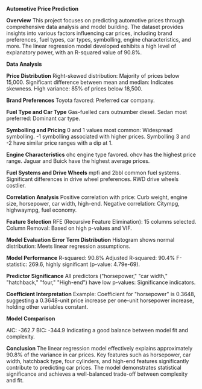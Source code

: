 **Automotive Price Prediction**

**Overview**
This project focuses on predicting automotive prices through comprehensive data analysis and model building. The dataset provides insights into various factors influencing car prices, including brand preferences, fuel types, car types, symbolling, engine characteristics, and more. The linear regression model developed exhibits a high level of explanatory power, with an R-squared value of 90.8%.

**Data Analysis**

**Price Distribution**
Right-skewed distribution: Majority of prices below 15,000.
Significant difference between mean and median: Indicates skewness.
High variance: 85% of prices below 18,500.

**Brand Preferences**
Toyota favored: Preferred car company.

**Fuel Type and Car Type**
Gas-fuelled cars outnumber diesel.
Sedan most preferred: Dominant car type.

**Symbolling and Pricing**
0 and 1 values most common: Widespread symbolling.
-1 symbolling associated with higher prices.
Symbolling 3 and -2 have similar price ranges with a dip at 1.

**Engine Characteristics**
ohc engine type favored.
ohcv has the highest price range.
Jaguar and Buick have the highest average prices.

**Fuel Systems and Drive Wheels**
mpfi and 2bbl common fuel systems.
Significant differences in drive wheel preferences.
RWD drive wheels costlier.

**Correlation Analysis**
Positive correlation with price: Curb weight, engine size, horsepower, car width, high-end.
Negative correlation: Citympg, highwaympg, fuel economy.

**Feature Selection**
RFE (Recursive Feature Elimination): 15 columns selected.
Column Removal: Based on high p-values and VIF.

**Model Evaluation**
**Error Term Distribution**
Histogram shows normal distribution: Meets linear regression assumptions.

**Model Performance**
R-squared: 90.8%
Adjusted R-squared: 90.4%
F-statistic: 269.6, highly significant (p-value: 4.79e-69).

**Predictor Significance**
All predictors ("horsepower," "car width," "hatchback," "four," "High-end") have low p-values: Significance indicators.

**Coefficient Interpretation**
Example: Coefficient for "horsepower" is 0.3648, suggesting a 0.3648-unit price increase per one-unit horsepower increase, holding other variables constant.

**Model Comparison**

AIC: -362.7
BIC: -344.9
Indicating a good balance between model fit and complexity.

**Conclusion**
The linear regression model effectively explains approximately 90.8% of the variance in car prices. Key features such as horsepower, car width, hatchback type, four cylinders, and high-end features significantly contribute to predicting car prices. The model demonstrates statistical significance and achieves a well-balanced trade-off between complexity and fit.




